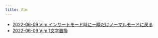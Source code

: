 ```yaml
---
title: Vim
---
```



- [2022-06-09 Vim インサートモード時に一瞬だけノーマルモードに戻る](./../../../../d/2022/06/09/Vim_インサートモード時に一瞬だけノーマルモードに戻る.md)
- [2022-06-09 Vim 1文字置換](./../../../../d/2022/06/09/Vim_1文字置換.md)




